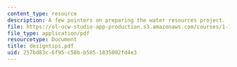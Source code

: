 ```yaml
---
content_type: resource
description: A few pointers on preparing the water resources project.
file: https://ol-ocw-studio-app-production.s3.amazonaws.com/courses/1-101-introduction-to-civil-and-environmental-engineering-design-i-fall-2005/257bd83c6f95c58bb5851835002fd4e3_designtips.pdf
file_type: application/pdf
resourcetype: Document
title: designtips.pdf
uid: 257bd83c-6f95-c58b-b585-1835002fd4e3
---
```

